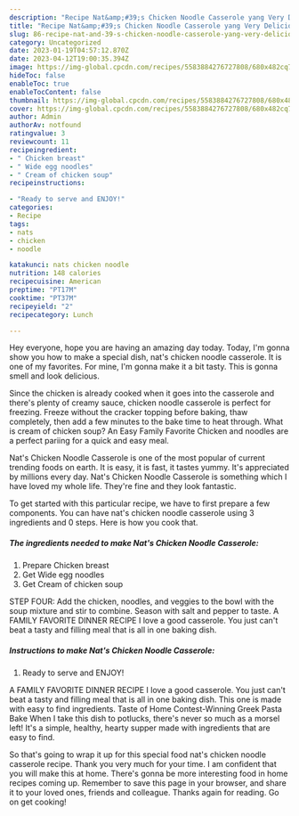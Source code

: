 ```yaml
---
description: "Recipe Nat&amp;#39;s Chicken Noodle Casserole yang Very Delicious}"
title: "Recipe Nat&amp;#39;s Chicken Noodle Casserole yang Very Delicious}"
slug: 86-recipe-nat-and-39-s-chicken-noodle-casserole-yang-very-delicious
category: Uncategorized
date: 2023-01-19T04:57:12.870Z
date: 2023-04-12T19:00:35.394Z
image: https://img-global.cpcdn.com/recipes/5583884276727808/680x482cq70/nats-chicken-noodle-casserole-recipe-main-photo.jpg
hideToc: false
enableToc: true
enableTocContent: false
thumbnail: https://img-global.cpcdn.com/recipes/5583884276727808/680x482cq70/nats-chicken-noodle-casserole-recipe-main-photo.jpg
cover: https://img-global.cpcdn.com/recipes/5583884276727808/680x482cq70/nats-chicken-noodle-casserole-recipe-main-photo.jpg
author: Admin
authorAv: notfound
ratingvalue: 3
reviewcount: 11
recipeingredient:
- " Chicken breast"
- " Wide egg noodles"
- " Cream of chicken soup"
recipeinstructions:

- "Ready to serve and ENJOY!"
categories:
- Recipe
tags:
- nats
- chicken
- noodle

katakunci: nats chicken noodle 
nutrition: 148 calories
recipecuisine: American
preptime: "PT17M"
cooktime: "PT37M"
recipeyield: "2"
recipecategory: Lunch

---
```



Hey everyone, hope you are having an amazing day today. Today, I'm gonna show you how to make a special dish, nat&#39;s chicken noodle casserole. It is one of my favorites. For mine, I'm gonna make it a bit tasty. This is gonna smell and look delicious.

Since the chicken is already cooked when it goes into the casserole and there&#39;s plenty of creamy sauce, chicken noodle casserole is perfect for freezing. Freeze without the cracker topping before baking, thaw completely, then add a few minutes to the bake time to heat through. What is cream of chicken soup? An Easy Family Favorite Chicken and noodles are a perfect pariing for a quick and easy meal.

Nat&#39;s Chicken Noodle Casserole is one of the most popular of current trending foods on earth. It is easy, it is fast, it tastes yummy. It's appreciated by millions every day. Nat&#39;s Chicken Noodle Casserole is something which I have loved my whole life. They're fine and they look fantastic.


To get started with this particular recipe, we have to first prepare a few components. You can have nat&#39;s chicken noodle casserole using 3 ingredients and 0 steps. Here is how you cook that.

<!--inarticleads1-->

##### The ingredients needed to make Nat&#39;s Chicken Noodle Casserole:

1. Prepare  Chicken breast
1. Get  Wide egg noodles
1. Get  Cream of chicken soup


STEP FOUR: Add the chicken, noodles, and veggies to the bowl with the soup mixture and stir to combine. Season with salt and pepper to taste. A FAMILY FAVORITE DINNER RECIPE I love a good casserole. You just can&#39;t beat a tasty and filling meal that is all in one baking dish. 

<!--inarticleads2-->

##### Instructions to make Nat&#39;s Chicken Noodle Casserole:


1. Ready to serve and ENJOY!

A FAMILY FAVORITE DINNER RECIPE I love a good casserole. You just can&#39;t beat a tasty and filling meal that is all in one baking dish. This one is made with easy to find ingredients. Taste of Home Contest-Winning Greek Pasta Bake When I take this dish to potlucks, there&#39;s never so much as a morsel left! It&#39;s a simple, healthy, hearty supper made with ingredients that are easy to find. 

So that's going to wrap it up for this special food nat&#39;s chicken noodle casserole recipe. Thank you very much for your time. I am confident that you will make this at home. There's gonna be more interesting food in home recipes coming up. Remember to save this page in your browser, and share it to your loved ones, friends and colleague. Thanks again for reading. Go on get cooking!
